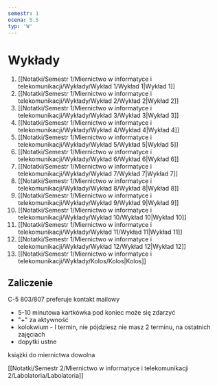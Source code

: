 ```yaml
---
semestr: 1
ocena: 5.5
typ: 'W'
---
```


# Wykłady
1. [[Notatki/Semestr 1/Miernictwo w informatyce i telekomunikacji/Wykłady/Wykład 1/Wykład 1|Wykład 1]]
2. [[Notatki/Semestr 1/Miernictwo w informatyce i telekomunikacji/Wykłady/Wykład 2/Wykład 2|Wykład 2]]
3. [[Notatki/Semestr 1/Miernictwo w informatyce i telekomunikacji/Wykłady/Wykład 3/Wykład 3|Wykład 3]]
4. [[Notatki/Semestr 1/Miernictwo w informatyce i telekomunikacji/Wykłady/Wykład 4/Wykład 4|Wykład 4]]
5. [[Notatki/Semestr 1/Miernictwo w informatyce i telekomunikacji/Wykłady/Wykład 5/Wykład 5|Wykład 5]]
6. [[Notatki/Semestr 1/Miernictwo w informatyce i telekomunikacji/Wykłady/Wykład 6/Wykład 6|Wykład 6]]
7. [[Notatki/Semestr 1/Miernictwo w informatyce i telekomunikacji/Wykłady/Wykład 7/Wykład 7|Wykład 7]]
8. [[Notatki/Semestr 1/Miernictwo w informatyce i telekomunikacji/Wykłady/Wykład 8/Wykład 8|Wykład 8]]
9. [[Notatki/Semestr 1/Miernictwo w informatyce i telekomunikacji/Wykłady/Wykład 9/Wykład 9|Wykład 9]]
10. [[Notatki/Semestr 1/Miernictwo w informatyce i telekomunikacji/Wykłady/Wykład 10/Wykład 10|Wykład 10]]
11. [[Notatki/Semestr 1/Miernictwo w informatyce i telekomunikacji/Wykłady/Wykład 11/Wykład 11|Wykład 11]]
12. [[Notatki/Semestr 1/Miernictwo w informatyce i telekomunikacji/Wykłady/Wykład 12/Wykład 12|Wykład 12]]
13. [[Notatki/Semestr 1/Miernictwo w informatyce i telekomunikacji/Wykłady/Kolos/Kolos|Kolos]]

## Zaliczenie
C-5 803/807
preferuje kontakt mailowy

- 5-10 minutowa kartkówka pod koniec może się zdarzyć
- "+" za aktywność
- kolokwium - I termin, nie pójdziesz nie masz 2 terminu, na ostatnich zajęciach
- dopytki ustne

książki do miernictwa dowolna


[[Notatki/Semestr 2/Miernictwo w informatyce i telekomunikacji 2/Labolatoria/Labolatoria]]
